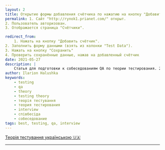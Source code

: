 ```yaml
---
layout: 2
title: Открытие формы добавления счётчика по нажатию на кнопку "Добавить счётчик"
permalink: 1. Сайт "http://rynok1.prianet.com/" открыт. 
2. Пользователь авторизован.
3. Отображается страница "Счётчики".

redirect_from:
    1. Нажать на кнопку "Добавить счётчик".	
2. Заполнить форму данными (взять из колонки "Test Data"). 	
3. Нажать на кнопку "Сохранить"	
4. Проверить сохранённые данные, нажав на добавленный счётчик	
date: 2021-05-27
description: |
    Статья для подготовки к собеседованиям QA по теории тестирования. 25 тем. Объяснение сложных понятий простыми словами и на примерах.
author: Ilarion Halushka
keywords:
    - testing
    - qa
    - theory
    - testing theory
    - теорія тестування
    - теория тестирования
    - interview
    - співбесіда
    - собеседование
tags: best, testing, qa, interview
---
```


<div>
    <a class="lang-btn" href="/ua/testing-theory#main_content_wrap" target="_blank">Теорія тестування українською 🇺🇦</a>
</div>

-------
